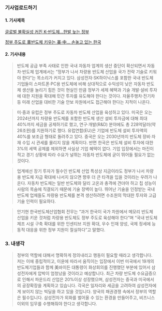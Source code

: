 ### 기사업로드하기 
#### 1. 기사제목
[글로벌 불확실성 커진 K-반도체...한발 늦는 정부](https://news.naver.com/main/read.nhn?mode=LSD&mid=shm&sid1=101&oid=119&aid=0002484537)

[정부 주도로 車반도체 키우는 美·中… 손놓고 있는 한국](https://www.chosun.com/economy/tech_it/2021/04/13/YH7CAPXXNVFO3N66B5AJIIPVEQ/)

#### 2. 기사내용

> 반도체 공급 부족 사태로 인한 국내 자동차 업계의 생산 중단이 확산되면서 자동차·반도체 업계에서는 “정부가 나서 차량용 반도체 산업을 국가 전략 기술로 키워야 한다”는 목소리가 커지고 있다. 삼성전자·SK하이닉스를 포함한 국내 반도체 기업들이 스마트폰·PC용 반도체에 비해 상대적으로 수익성이 낮은 자동차 반도체 생산을 늘리기 힘든 것이 현실인 만큼 정부가 세제 혜택과 기술 개발·설비 투자에 대한 지원을 확대해 민간 투자를 유도해야 한다는 것이다. 자율주행차·전기차 등 미래 산업을 대비한 기술 안보 차원에서도 접근해야 한다는 지적이 나온다.

> 미·중과 유럽은 정부 주도로 자동차 반도체 산업을 육성하고 있다. 미국은 오는 2024년까지 차량용 반도체를 포함한 반도체 생산 설비 투자금에 대해 최대 40%까지 세금을 공제하기로 했고, 연구·개발(R&D) 분야에도 총 228억달러(약 26조원)를 지원하기로 했다. 유럽연합(EU)은 기업에 반도체 설비 투자액의 40%를 보조금 형태로 돌려주고 있다. 중국은 오는 2030년까지 반도체 장비·자재 수입 시 관세를 물리지 않을 계획이다. 반면 한국은 반도체 설비 투자에 대한 3%의 세액 공제를 제외하면 사실상 기업 혜택이 없다. 기업 입장에서는 마진이 적고 경기 상황에 따라 수요가 널뛰는 자동차 반도체에 굳이 뛰어들 필요가 없는 것이다.

> 업계에선 장기 투자가 필수인 반도체 산업 특성상 지금이라도 정부가 나서 차량용 반도체 자급 확대에 나서지 않으면 향후 더 큰 타격을 입을 것이라는 우려가 나온다. 자동차 반도체는 일반 반도체와 달리 고온과 충격에 견뎌야 하고 칩 성능이 사람의 목숨에 직결되기 때문에 기술 장벽이 높다. 뛰어난 기술을 인정받는 국내 반도체 업체들도 차량용 반도체를 본격 생산하려면 수조원의 막대한 투자와 고급 기술 인력이 필요하다.

> 안기현 한국반도체산업협회 전무는 “과거 한국이 국가 차원에서 메모리 반도체 산업을 키운 것처럼 차량용 반도체도 정부 주도로 육성해야 한다”며 “국내 반도체 제조 시설 구축 확대를 위한 인센티브 지원 확대, 우수 인재 양성, 국제 정세에 능동적 대응을 위한 정부 지원이 절실하다”고 말했다.

### 3. 내생각
> 정부의 역할에 대해서 명확하게 정의내리고 행동이 필요할 때라고 생각합니다. 저는 이에 중립적이고, 이윤에 따라서 움직이는 입장에서 이번 미국에서 19개의 반도체기업들과 함께 美바이든 대통령이 화상회의를 진행했던 부분에 있어서 삼성전자에게 압박이 엄청났을 것이라고 예상합니다. 최근 차량 반도체 수요급증으로 인해서 파운드리 산업은 20%이상 성장했으며, 삼성전자는 중국과 미국에서의 공장확장을 계획하고 있습니다. 각국은 일자리와 세금을 고려하여 삼성전자에게 보이지 않는 빅딜을 하고 있을 것입니다. 양국의 패권경쟁 속에서 정부의 역할은 필수입니다. 삼성전자가 외화를 벌어올 수 있는 환경을 만들어주고, 비즈니스 이외의 임무를 수행해줘야 한다고 생각합니다.